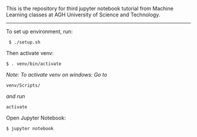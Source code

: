 This is the repository for third jupyter notebook tutorial from Machine Learning classes
at AGH University of Science and Technology.

---

To set up environment, run:

```
 $ ./setup.sh
```

Then activate venv:

```
$ . venv/bin/activate
```

*Note:*
*To activate venv on windows:*
*Go to*
```
venv/Scripts/
```
*and run*
```
activate
```
Open Jupyter Notebook:

```
$ jupyter notebook
```
